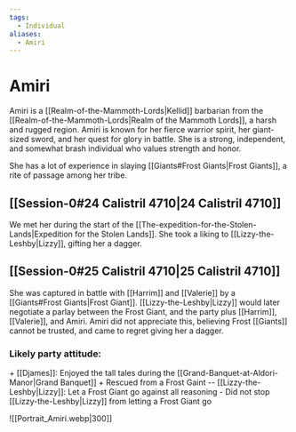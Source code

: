 ```yaml
---
tags:
  - Individual
aliases:
  - Amiri
---
```

# Amiri
Amiri is a [[Realm-of-the-Mammoth-Lords|Kellid]] barbarian from the [[Realm-of-the-Mammoth-Lords|Realm of the Mammoth Lords]], a harsh and rugged region. Amiri is known for her fierce warrior spirit, her giant-sized sword, and her quest for glory in battle. She is a strong, independent, and somewhat brash individual who values strength and honor.

She has a lot of experience in slaying [[Giants#Frost Giants|Frost Giants]], a rite of passage among her tribe.  

## [[Session-0#24 Calistril 4710|24 Calistril 4710]]
We met her during the start of the [[The-expedition-for-the-Stolen-Lands|Expedition for the Stolen Lands]]. She took a liking to [[Lizzy-the-Leshby|Lizzy]], gifting her a dagger.

## [[Session-0#25 Calistril 4710|25 Calistril 4710]]
She was captured in battle with [[Harrim]] and [[Valerie]] by a [[Giants#Frost Giants|Frost Giant]]. [[Lizzy-the-Leshby|Lizzy]] would later negotiate a parlay between the Frost Giant, and the party plus [[Harrim]], [[Valerie]], and Amiri. Amiri did not appreciate this, believing Frost [[Giants]] cannot be trusted, and came to regret giving her a dagger. 
### Likely party attitude:
\+ [[Djames]]: Enjoyed the tall tales during the [[Grand-Banquet-at-Aldori-Manor|Grand Banquet]]
\+ Rescued from a Frost Gaint
\-- [[Lizzy-the-Leshby|Lizzy]]: Let a Frost Giant go against all reasoning 
\- Did not stop [[Lizzy-the-Leshby|Lizzy]] from letting a Frost Giant go

![[Portrait_Amiri.webp|300]]